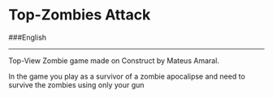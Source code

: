 # Top-Zombies Attack

###English
__________
Top-View Zombie game made on Construct by Mateus Amaral.

In the game you play as a survivor of a zombie apocalipse and need to survive the zombies using only your gun
